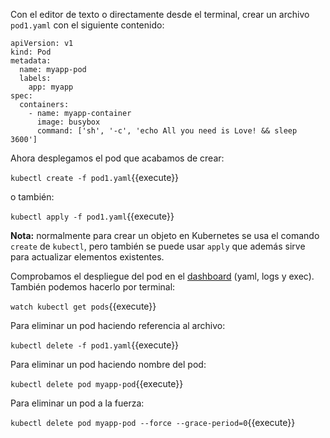 Con el editor de texto o directamente desde el terminal, crear un archivo `pod1.yaml` con el siguiente contenido:
```
apiVersion: v1
kind: Pod
metadata:
  name: myapp-pod
  labels:
    app: myapp
spec:
  containers:
    - name: myapp-container
      image: busybox
      command: ['sh', '-c', 'echo All you need is Love! && sleep 3600']
```
Ahora desplegamos el pod que acabamos de crear:

`kubectl create -f pod1.yaml`{{execute}}

o también:

`kubectl apply -f pod1.yaml`{{execute}}

**Nota:** normalmente para crear un objeto en Kubernetes se usa el comando `create` de `kubectl`, pero también se puede usar `apply` que además sirve para actualizar elementos existentes.

Comprobamos el despliegue del pod en el [dashboard](https://[[HOST_SUBDOMAIN]]-30000-[[KATACODA_HOST]].environments.katacoda.com/) (yaml, logs y exec). También podemos hacerlo por terminal:

`watch kubectl get pods`{{execute}}

Para eliminar un pod haciendo referencia al archivo:

`kubectl delete -f pod1.yaml`{{execute}}

Para eliminar un pod haciendo nombre del pod:

`kubectl delete pod myapp-pod`{{execute}}

Para eliminar un pod a la fuerza:

`kubectl delete pod myapp-pod --force --grace-period=0`{{execute}}
